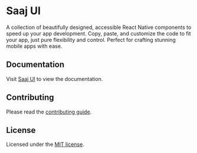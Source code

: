 # Saaj UI

A collection of beautifully designed, accessible React Native components to speed up your app development. Copy, paste, and customize the code to fit your app, just pure flexibility and control. Perfect for crafting stunning mobile apps with ease.

## Documentation
Visit [Saaj UI](https://saaj-ui.vercel.app/) to view the documentation.

## Contributing
Please read the [contributing guide](/CONTRIBUTING.md).

## License
Licensed under the [MIT license](/LICENSE.md).

